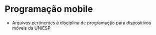 # Programação mobile
- Arquivos pertinentes à disciplina de programação para dispositivos móveis da UNIESP